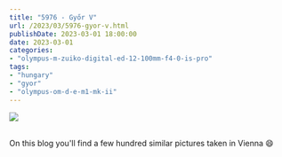 ```yaml
---
title: "5976 - Győr V"
url: /2023/03/5976-gyor-v.html
publishDate: 2023-03-01 18:00:00
date: 2023-03-01
categories:
- "olympus-m-zuiko-digital-ed-12-100mm-f4-0-is-pro"
tags:
- "hungary"
- "gyor"
- "olympus-om-d-e-m1-mk-ii"
---
```

<div class="container">
<div class="center"><a target="_blank" href="https://d25zfm9zpd7gm5.cloudfront.net/1200x1200/2019/20191020_102518_lr.jpg"><img class="webfeedsFeaturedVisual" src="https://d25zfm9zpd7gm5.cloudfront.net/0600x0600/2019/20191020_102518_lr.jpg" /></a></div>
</div>
<br />

On this blog you'll find a few hundred similar pictures
taken in Vienna :smile:
